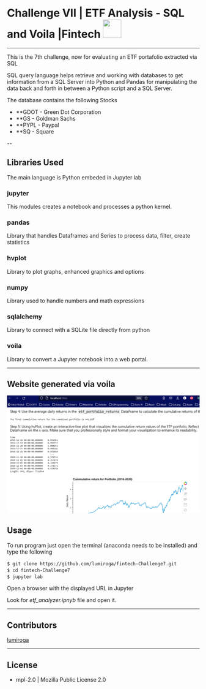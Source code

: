 # Challenge VII | ETF Analysis - SQL and Voila |Fintech <img src="https://instructure-uploads-pdx.s3.us-west-2.amazonaws.com/account_150420000000000001/attachments/590996/columbia.png" height="48" width="48">

---

This is the 7th challenge, now for evaluating an ETF portafolio extracted via SQL

SQL query language helps retrieve and working with databases to get information from a SQL Server into Python and Pandas for manipulating the data back and forth in between a Python script and a SQL Server.

The database contains the following Stocks

- **GDOT - Green Dot Corporation
- **GS - Goldman Sachs
- **PYPL - Paypal
- **SQ - Square

-- 

## Libraries Used

The main language is Python embeded in Jupyter lab

### jupyter

This modules creates a notebook and processes a python kernel.

### pandas

Library that handles Dataframes and Series to process data, filter, create statistics

### hvplot

Library to plot graphs, enhanced graphics and options

### numpy

Library used to handle numbers and math expressions

### sqlalchemy

Library to connect with a SQLite file directly from python

### voila

Library to convert a Jupyter notebook into a web portal.

---

## Website generated via voila

<img src="running_website.png">

## Usage

To run program just open the terminal (anaconda needs to be installed) and type the following

``` bash
$ git clone https://github.com/lumiroga/fintech-Challenge7.git
$ cd fintech-Challenge7
$ jupyter lab 

```

Open a browser with the displayed URL in Jupyter

Look for *etf_analyzer.ipnyb* file and open it.

---

## Contributors

[lumiroga](https://github.com/lumiroga)

---

## License

* mpl-2.0 | Mozilla Public License 2.0